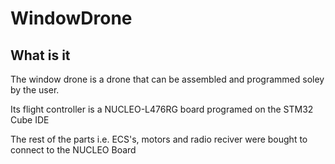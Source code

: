 # WindowDrone

## What is it

The window drone is a drone that can be assembled and programmed soley by the user.

Its flight controller is a NUCLEO-L476RG board programed on the STM32 Cube IDE

The rest of the parts i.e. ECS's, motors and radio reciver were bought to connect to the NUCLEO Board
